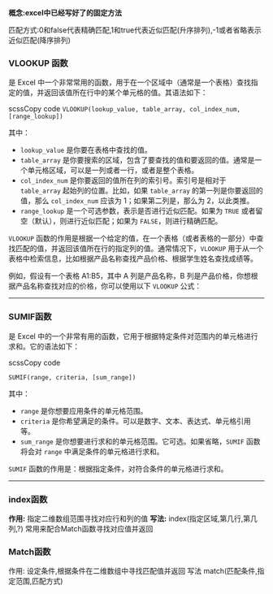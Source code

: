 **概念:excel中已经写好了的固定方法**

匹配方式:0和false代表精确匹配,1和true代表近似匹配(升序排列),-1或者省略表示近似匹配(降序排列)
### VLOOKUP 函数
是 Excel 中一个非常常用的函数，用于在一个区域中（通常是一个表格）查找指定的值，并返回该值所在行中的某个单元格的值。其语法如下：

scssCopy code
`VLOOKUP(lookup_value, table_array, col_index_num, [range_lookup])`

其中：

- `lookup_value` 是你要在表格中查找的值。
- `table_array` 是你要搜索的区域，包含了要查找的值和要返回的值。通常是一个单元格区域，可以是一列或者一行，或者是整个表格。
- `col_index_num` 是你要返回的值所在列的索引号。索引号是相对于 `table_array` 起始列的位置。比如，如果 `table_array` 的第一列是你要返回的值，那么 `col_index_num` 应该为 1；如果第二列是，那么为 2，以此类推。
- `range_lookup` 是一个可选参数，表示是否进行近似匹配。如果为 `TRUE` 或者留空（默认），则进行近似匹配；如果为 `FALSE`，则进行精确匹配。

`VLOOKUP` 函数的作用是根据一个给定的值，在一个表格（或者表格的一部分）中查找匹配的值，并返回该值所在行的指定列的值。通常情况下，`VLOOKUP` 用于从一个表格中检索信息，比如根据产品名称查找产品价格、根据学生姓名查找成绩等。

例如，假设有一个表格 A1:B5，其中 A 列是产品名称，B 列是产品价格，你想根据产品名称查找对应的价格，你可以使用以下 `VLOOKUP` 公式：

---
### SUMIF函数
是 Excel 中的一个非常有用的函数，它用于根据特定条件对范围内的单元格进行求和。它的语法如下：

scssCopy code

`SUMIF(range, criteria, [sum_range])`

其中：

- `range` 是你想要应用条件的单元格范围。
- `criteria` 是你希望满足的条件。可以是数字、文本、表达式、单元格引用等。
- `sum_range` 是你想要进行求和的单元格范围。它可选。如果省略，`SUMIF` 函数将会对 `range` 中满足条件的单元格进行求和。

`SUMIF` 函数的作用是：根据指定条件，对符合条件的单元格进行求和。

---

### index函数
**作用:**
	指定二维数组范围寻找对应行和列的值
**写法:**
	index(指定区域,第几行,第几列,?)
常用来配合Match函数寻找对应值并返回
### Match函数
作用:
	设定条件,根据条件在二维数组中寻找匹配值并返回
写法
	match(匹配条件,指定范围,匹配方式)